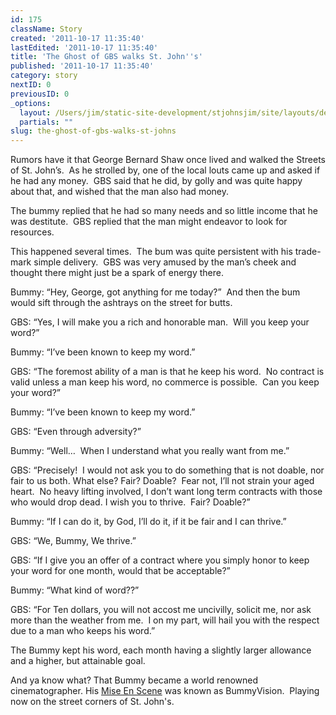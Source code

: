 ```yaml
---
id: 175
className: Story
created: '2011-10-17 11:35:40'
lastEdited: '2011-10-17 11:35:40'
title: 'The Ghost of GBS walks St. John''s'
published: '2011-10-17 11:35:40'
category: story
nextID: 0
previousID: 0
_options:
  layout: /Users/jim/static-site-development/stjohnsjim/site/layouts/default.static.ttml
  partials: ""
slug: the-ghost-of-gbs-walks-st-johns
---
```

<p >Rumors have it that George Bernard Shaw once lived and walked the Streets of St. John’s.  As he strolled by, one of the local louts came up and asked if he had any money.  GBS said that he did, by golly and was quite happy about that, and wished that the man also had money.</p>

<p >The bummy replied that he had so many needs and so little income that he was destitute.  GBS replied that the man might endeavor to look for resources.</p>

<p >This happened several times.  The bum was quite persistent with his trade-mark simple delivery.  GBS was very amused by the man’s cheek and thought there might just be a spark of energy there.</p>

<p >Bummy: “Hey, George, got anything for me today?”  And then the bum would sift through the ashtrays on the street for butts.</p>

<p >GBS: “Yes, I will make you a rich and honorable man.  Will you keep your word?”</p>

<p >Bummy: “I’ve been known to keep my word.”</p>

<p >GBS: “The foremost ability of a man is that he keep his word.  No contract is valid unless a man keep his word, no commerce is possible.  Can you keep your word?”</p>

<p >Bummy: “I’ve been known to keep my word.”</p>

<p >GBS: “Even through adversity?”</p>

<p >Bummy: “Well…  When I understand what you really want from me.”</p>

<p >GBS: “Precisely!  I would not ask you to do something that is not doable, nor fair to us both. What else? Fair? Doable?  Fear not, I’ll not strain your aged heart.  No heavy lifting involved, I don’t want long term contracts with those who would drop dead. I wish you to thrive.  Fair? Doable?”</p>

<p >Bummy: “If I can do it, by God, I’ll do it, if it be fair and I can thrive.”</p>

<p >GBS: “We, Bummy, We thrive.”</p>

<p >GBS: “If I give you an offer of a contract where you simply honor to keep your word for one month, would that be acceptable?”</p>

<p >Bummy: “What kind of word??”</p>

<p >GBS: “For Ten dollars, you will not accost me uncivilly, solicit me, nor ask more than the weather from me.  I on my part, will hail you with the respect due to a man who keeps his word.”</p>

<p >The Bummy kept his word, each month having a slightly larger allowance and a higher, but attainable goal.</p>

<p >And ya know what? That Bummy became a world renowned cinematographer. His <a href="http://userpages.umbc.edu/~landon/Local_Information_Files/Mise-en-Scene.htm" target="_blank">Mise En Scene</a> was known as BummyVision.  Playing now on the street corners of St. John's.</p>
